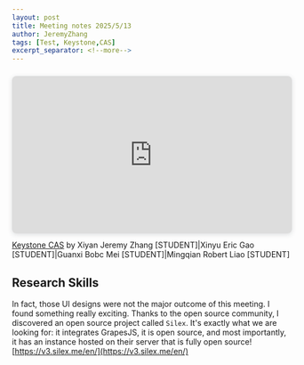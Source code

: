 ```yaml
---
layout: post
title: Meeting notes 2025/5/13
author: JeremyZhang
tags: [Test, Keystone,CAS]
excerpt_separator: <!--more-->
---
```

<!--more-->
<div style="position: relative; width: 100%; height: 0; padding-top: 56.2225%;
 padding-bottom: 0; box-shadow: 0 2px 8px 0 rgba(63,69,81,0.16); margin-top: 1.6em; margin-bottom: 0.9em; overflow: hidden;
 border-radius: 8px; will-change: transform;">
  <iframe loading="lazy" style="position: absolute; width: 100%; height: 100%; top: 0; left: 0; border: none; padding: 0;margin: 0;"
    src="https:&#x2F;&#x2F;www.canva.cn&#x2F;design&#x2F;DAGH_1dz6ew&#x2F;Eh-DCMUpmw7CIwFJq87dyg&#x2F;view?embed" allowfullscreen="allowfullscreen" allow="fullscreen">
  </iframe>
</div>
<a href="https:&#x2F;&#x2F;www.canva.cn&#x2F;design&#x2F;DAGH_1dz6ew&#x2F;Eh-DCMUpmw7CIwFJq87dyg&#x2F;view?utm_content=DAGH_1dz6ew&amp;utm_campaign=designshare&amp;utm_medium=embeds&amp;utm_source=link" target="_blank" rel="noopener">Keystone CAS</a> by Xiyan Jeremy Zhang [STUDENT]|Xinyu Eric Gao [STUDENT]|Guanxi Bobc Mei [STUDENT]|Mingqian Robert Liao [STUDENT]


## Research Skills

In fact, those UI designs were not the major outcome of this meeting. I found something really exciting. Thanks to the open source community, I discovered an open source project called `Silex`. It's exactly what we are looking for: it integrates GrapesJS, it is open source, and most importantly, it has an instance hosted on their server that is fully open source! [https://v3.silex.me/en/](https://v3.silex.me/en/)